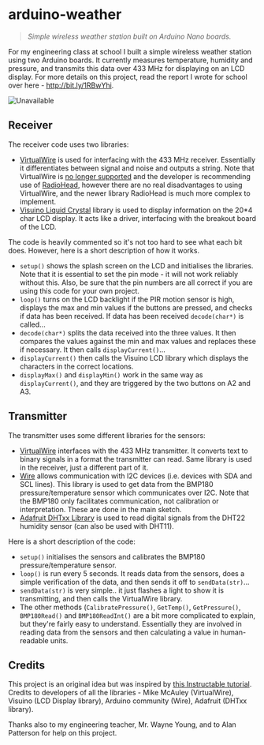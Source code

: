 # arduino-weather
> *Simple wireless weather station built on Arduino Nano boards.*

For my engineering class at school I built a simple wireless weather station using two Arduino boards. It currently measures temperature, humidity and pressure, and transmits this data over 433 MHz for displaying on an LCD display. For more details on this project, read the report I wrote for school over here - http://bit.ly/1RBwYhi.

![Unavailable](http://i.imgur.com/kQyfSHV.jpg)

## Receiver
The receiver code uses two libraries:
- [VirtualWire](https://www.pjrc.com/teensy/td_libs_VirtualWire.html) is used for interfacing with the 433 MHz receiver. Essentially it differentiates between signal and noise and outputs a string. Note that VirtualWire is [no longer supported](http://www.airspayce.com/mikem/arduino/VirtualWire/) and the developer is recommending use of [RadioHead](http://www.airspayce.com/mikem/arduino/RadioHead/), however there are no real disadvantages to using VirtualWire, and the newer library RadioHead is much more complex to implement.
- [Visuino Liquid Crystal](https://www.visuino.com/wiki/index.php?title=Liquid_Crystal_Display_(LCD)_-_I2C) library is used to display information on the 20*4 char LCD display. It acts like a driver, interfacing with the breakout board of the LCD.

The code is heavily commented so it's not too hard to see what each bit does. However, here is a short description of how it works.
- `setup()` shows the splash screen on the LCD and initialises the libraries. Note that it is essential to set the pin mode - it will not work reliably without this. Also, be sure that the pin numbers are all correct if you are using this code for your own project.
- `loop()` turns on the LCD backlight if the PIR motion sensor is high, displays the max and min values if the buttons are pressed, and checks if data has been received. If data has been received `decode(char*)` is called...
- `decode(char*)` splits the data received into the three values. It then compares the values against the min and max values and replaces these if necessary. It then calls `displayCurrent()`...
- `displayCurrent()` then calls the Visuino LCD library which displays the characters in the correct locations.
- `displayMax()` and `displayMin()` work in the same way as `displayCurrent()`, and they are triggered by the two buttons on A2 and A3.

## Transmitter
The transmitter uses some different libraries for the sensors:
- [VirtualWire](https://www.pjrc.com/teensy/td_libs_VirtualWire.html) interfaces with the 433 MHz transmitter. It converts text to binary signals in a format the transmitter can read. Same library is used in the receiver, just a different part of it.
- [Wire](https://www.arduino.cc/en/Reference/Wire) allows communication with I2C devices (i.e. devices with SDA and SCL lines). This library is used to get data from the BMP180 pressure/temperature sensor which communicates over I2C. Note that the BMP180 only facilitates communication, not calibration or interpretation. These are done in the main sketch.
- [Adafruit DHTxx Library](https://learn.adafruit.com/dht) is used to read digital signals from the DHT22 humidity sensor (can also be used with DHT11).

Here is a short description of the code:
- `setup()` initialises the sensors and calibrates the BMP180 pressure/temperature sensor.
- `loop()` is run every 5 seconds. It reads data from the sensors, does a simple verification of the data, and then sends it off to `sendData(str)`...
- `sendData(str)` is very simple.. it just flashes a light to show it is transmitting, and then calls the VirtualWire library.
- The other methods (`CalibratePressure()`, `GetTemp()`, `GetPressure()`, `BMP180Read()` and `BMP180ReadInt()` are a bit more complicated to explain, but they're fairly easy to understand. Essentially they are involved in reading data from the sensors and then calculating a value in human-readable units.

## Credits
This project is an original idea but was inspired by [this Instructable tutorial](http://www.instructables.com/id/Arduino-weather-station/?ALLSTEPS).
Credits to developers of all the libraries - Mike McAuley (VirtualWire), Visuino (LCD Display library), Arduino community (Wire), Adafruit (DHTxx library).

Thanks also to my engineering teacher, Mr. Wayne Young, and to Alan Patterson for help on this project.
